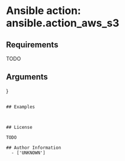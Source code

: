 # Ansible action: ansible.action_aws_s3





## Requirements

TODO

## Arguments

}
```

## Examples



## License

TODO

## Author Information
  - ['UNKNOWN']
